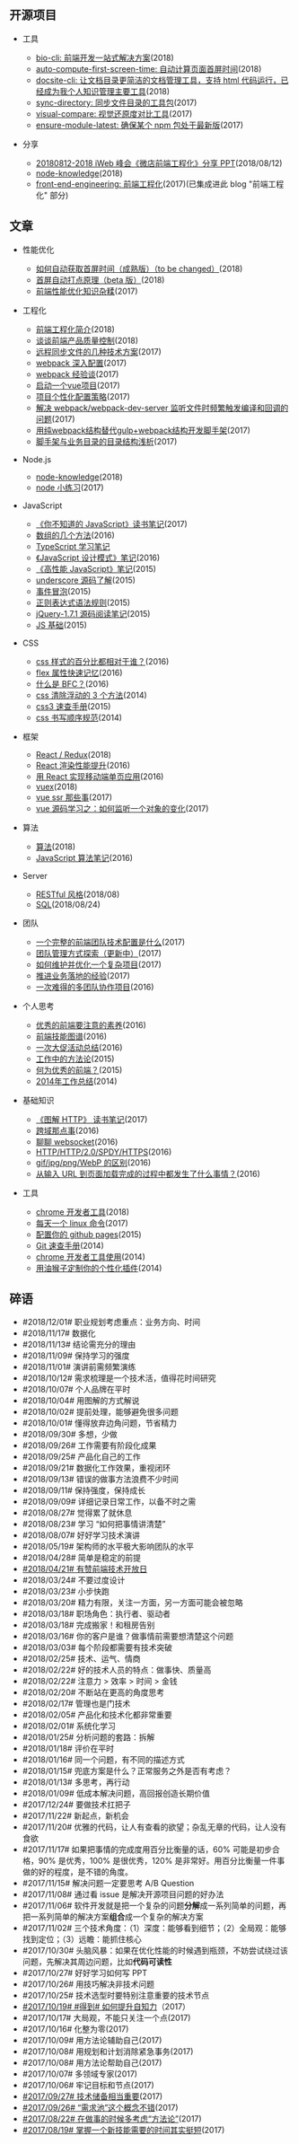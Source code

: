 ## 开源项目

+   工具
    +   [bio-cli: 前端开发一站式解决方案](https://github.com/weidian-inc/bio-cli)(2018)
    +   [auto-compute-first-screen-time: 自动计算页面首屏时间](https://github.com/hoperyy/auto-compute-first-screen-time)(2018)
    +   [docsite-cli: 让文档目录更简洁的文档管理工具，支持 html 代码运行，已经成为我个人知识管理主要工具](https://github.com/hoperyy/docsite-cli)(2018)
    +   [sync-directory: 同步文件目录的工具包](https://github.com/hoperyy/sync-directory)(2017)
    +   [visual-compare: 视觉还原度对比工具](https://github.com/hoperyy/visual-compare)(2017)
    +   [ensure-module-latest: 确保某个 npm 包处于最新版](https://github.com/hoperyy/ensure-module-latest)(2017)

+   分享
    +   [20180812-2018 iWeb 峰会《微店前端工程化》分享 PPT](https://github.com/hoperyy/blog/issues/115)(2018/08/12)
    +   [node-knowledge](https://github.com/hoperyy/node-knowledge)(2018)
    +   [front-end-engineering: 前端工程化](https://github.com/hoperyy/front-end-engineering)(2017)(已集成进此 blog "前端工程化" 部分)

## 文章

+   性能优化
    +   [如何自动获取首屏时间（成熟版）（to be changed）](https://github.com/hoperyy/blog/issues/102)(2018)
    +   [首屏自动打点原理（beta 版）](https://github.com/hoperyy/blog/issues/101)(2018)
    +   [前端性能优化知识杂糅](https://github.com/hoperyy/blog/issues/108)(2017)

+  工程化
    +   [前端工程化简介](https://github.com/hoperyy/blog/issues/114)(2018)
    +   [谈谈前端产品质量控制](https://github.com/hoperyy/blog/issues/100)(2018)
    +   [远程同步文件的几种技术方案](https://github.com/hoperyy/blog/issues/4)(2017)
    +   [webpack 深入配置](https://github.com/hoperyy/front-end-engineering/issues/15)(2017)
    +   [webpack 经验谈](https://github.com/hoperyy/front-end-engineering/issues/14)(2017)
    +   [启动一个vue项目](https://github.com/hoperyy/front-end-engineering/issues/1)(2017)
    +   [项目个性化配置策略](https://github.com/hoperyy/front-end-engineering/issues/11)(2017)
    +   [解决 webpack/webpack-dev-server 监听文件时频繁触发编译和回调的问题](https://github.com/hoperyy/front-end-engineering/issues/4)(2017)
    +   [用纯webpack结构替代gulp+webpack结构开发脚手架](https://github.com/hoperyy/front-end-engineering/issues/10)(2017)
    +   [脚手架与业务目录的目录结构浅析](https://github.com/hoperyy/front-end-engineering/issues/16)(2017)

+  Node.js
    +   [node-knowledge](https://github.com/hoperyy/node-knowledge)(2018)
    +   [node 小练习](https://github.com/hoperyy/blog/issues/63)(2017)

+  JavaScript
    +   [《你不知道的 JavaScript》读书笔记](https://github.com/hoperyy/blog/issues/95)(2017)
    +   [数组的几个方法](https://github.com/hoperyy/blog/issues/23)(2016)
    +   [TypeScript 学习笔记](https://github.com/hoperyy/blog/issues/105)
    +   [《JavaScript 设计模式》笔记](https://github.com/hoperyy/blog/issues/53)(2016)
    +   [《高性能 JavaScript》笔记](https://github.com/hoperyy/blog/issues/54)(2015)
    +   [underscore 源码了解](https://github.com/hoperyy/blog/issues/5)(2015)
    +   [事件冒泡](https://github.com/hoperyy/blog/issues/40)(2015)
    +   [正则表达式语法规则](https://github.com/hoperyy/blog/issues/7)(2015)
    +   [jQuery-1.7.1 源码阅读笔记](https://github.com/hoperyy/blog/issues/9)(2015)
    +   [JS 基础](https://github.com/hoperyy/blog/issues/28)(2015)

+  CSS
    +   [css 样式的百分比都相对于谁？](https://github.com/hoperyy/blog/issues/18)(2016)
    +   [flex 属性快速记忆](https://github.com/hoperyy/blog/issues/41)(2016)
    +   [什么是 BFC？](https://github.com/hoperyy/blog/issues/16)(2016)
    +   [css 清除浮动的 3 个方法](https://github.com/hoperyy/blog/issues/17)(2014)
    +   [css3 速查手册](https://github.com/hoperyy/blog/issues/13)(2015)
    +   [css 书写顺序规范](https://github.com/hoperyy/blog/issues/6)(2014)

+   框架
    +   [React / Redux](https://github.com/hoperyy/blog/issues/118)(2018)
    +   [React 渲染性能提升](https://github.com/hoperyy/blog/issues/21)(2016)
    +   [用 React 实现移动端单页应用](https://github.com/hoperyy/blog/issues/43)(2016)
    +   [vuex](https://github.com/hoperyy/blog/issues/117)(2018)
    +   [vue ssr 那些事](https://github.com/hoperyy/blog/issues/99)(2017)
    +   [vue 源码学习之：如何监听一个对象的变化](https://github.com/hoperyy/blog/issues/61)(2017)

+   算法
    +   [算法](https://github.com/hoperyy/blog/issues/121)(2018)
    +   [JavaScript 算法笔记](https://github.com/hoperyy/blog/issues/27)(2016)

+   Server
    +   [RESTful 风格](https://github.com/hoperyy/blog/issues/120)(2018/08)
    +   [SQL](https://github.com/hoperyy/blog/issues/119)(2018/08/24)

+   团队
    +   [一个完整的前端团队技术配置是什么](https://github.com/hoperyy/blog/issues/97)(2017)
    +   [团队管理方式探索（更新中）](https://github.com/hoperyy/blog/issues/94)(2017)
    +   [如何维护并优化一个复杂项目](https://github.com/hoperyy/blog/issues/55)(2017)
    +   [推进业务落地的经验](https://github.com/hoperyy/blog/issues/92)(2017)
    +   [一次难得的多团队协作项目](https://github.com/hoperyy/blog/issues/47)(2016)

+  个人思考
    +   [优秀的前端要注意的素养](https://github.com/hoperyy/blog/issues/48)(2016)
    +   [前端技能图谱](https://github.com/hoperyy/blog/issues/50)(2016)
    +   [一次大促活动总结](https://github.com/hoperyy/blog/issues/46)(2016)
    +   [工作中的方法论](https://github.com/hoperyy/blog/issues/45)(2015)
    +   [何为优秀的前端？](https://github.com/hoperyy/blog/issues/49)(2015)
    +   [2014年工作总结](https://github.com/hoperyy/blog/issues/44)(2014)

+  基础知识
    +   [《图解 HTTP》 读书笔记](https://github.com/hoperyy/blog/issues/58)(2017)
    +   [跨域那点事](https://github.com/hoperyy/blog/issues/25)(2016)
    +   [聊聊 websocket](https://github.com/hoperyy/blog/issues/24)(2016)
    +   [HTTP/HTTP/2.0/SPDY/HTTPS](https://github.com/hoperyy/blog/issues/20)(2016)
    +   [gif/jpg/png/WebP 的区别](https://github.com/hoperyy/blog/issues/42)(2016)
    +   [从输入 URL 到页面加载完成的过程中都发生了什么事情？](https://github.com/hoperyy/blog/issues/19)(2016)

+  工具
    +   [chrome 开发者工具](https://github.com/hoperyy/blog/issues/122)(2018)
    +   [每天一个 linux 命令](https://github.com/hoperyy/blog/issues/112)(2017)
    +   [配置你的 github pages](https://github.com/hoperyy/blog/issues/10)(2015)
    +   [Git 速查手册](https://github.com/hoperyy/blog/issues/51)(2014)
    +   [chrome 开发者工具使用](https://github.com/hoperyy/blog/issues/11)(2014)
    +   [用油猴子定制你的个性化插件](https://github.com/hoperyy/blog/issues/8)(2014)
    
## 碎语

+   #2018/12/01# 职业规划考虑重点：业务方向、时间
+   #2018/11/17# 数据化
+   #2018/11/13# 结论需充分的理由
+   #2018/11/09# 保持学习的强度
+   #2018/11/01# 演讲前需频繁演练
+   #2018/10/12# 需求梳理是一个技术活，值得花时间研究
+   #2018/10/07# 个人品牌在平时
+   #2018/10/04# 用图解的方式解说
+   #2018/10/02# 提前处理，能够避免很多问题
+   #2018/10/01# 懂得放弃边角问题，节省精力
+   #2018/09/30# 多想，少做
+   #2018/09/26# 工作需要有阶段化成果
+   #2018/09/25# 产品化自己的工作
+   #2018/09/21# 数据化工作效果，重视闭环
+   #2018/09/13# 错误的做事方法浪费不少时间
+   #2018/09/11# 保持强度，保持成长
+   #2018/09/09# 详细记录日常工作，以备不时之需
+   #2018/08/27# 觉得累了就休息
+   #2018/08/23# 学习 “如何把事情讲清楚”
+   #2018/08/07# 好好学习技术演讲
+   #2018/05/19# 架构师的水平极大影响团队的水平
+   #2018/04/28# 简单是稳定的前提
+   [#2018/04/21# 有赞前端技术开放日](https://github.com/hoperyy/blog/issues/107)
+   #2018/03/24# 不要过度设计
+   #2018/03/23# 小步快跑
+   #2018/03/20# 精力有限，关注一方面，另一方面可能会被忽略
+   #2018/03/18# 职场角色：执行者、驱动者
+   #2018/03/18# 完成搬家！和租房告别
+   #2018/03/16# 你的客户是谁？做事情前需要想清楚这个问题
+   #2018/03/03# 每个阶段都需要有技术突破
+   #2018/02/25# 技术、运气、情商
+   #2018/02/22# 好的技术人员的特点：做事快、质量高
+   #2018/02/22# 注意力 > 效率 > 时间 > 金钱
+   #2018/02/20# 不断站在更高的角度思考
+   #2018/02/17# 管理也是门技术
+   #2018/02/05# 产品化和技术化都非常重要
+   #2018/02/01# 系统化学习
+   #2018/01/25# 分析问题的套路：拆解
+   #2018/01/18# 评价在平时
+   #2018/01/16# 同一个问题，有不同的描述方式
+   #2018/01/15# 兜底方案是什么？正常服务之外是否有考虑？
+   #2018/01/13# 多思考，再行动
+   #2018/01/09# 低成本解决问题，高回报创造长期价值
+   #2017/12/24# 要做技术扛把子
+   #2017/11/22# 新起点，新机会
+   #2017/11/20# 优雅的代码，让人有查看的欲望；杂乱无章的代码，让人没有食欲
+   #2017/11/17# 如果把事情的完成度用百分比衡量的话，60% 可能是初步合格，90% 是优秀，100% 是很优秀，120% 是非常好。用百分比衡量一件事做的好的程度，是不错的角度。
+   #2017/11/15# 解决问题一定要思考 A/B Question
+   #2017/11/08# 通过看 issue 是解决开源项目问题的好办法
+   #2017/11/06# 软件开发就是把一个复杂的问题**分解**成一系列简单的问题，再把一系列简单的解决方案**组合**成一个复杂的解决方案
+   #2017/11/02# 三个技术角度：（1）深度：能够看到细节；（2）全局观：能够找到定位；（3）远瞻：能抓住核心
+   #2017/10/30# 头脑风暴：如果在优化性能的时候遇到瓶颈，不妨尝试绕过该问题，先解决其周边问题，比如**代码可读性**
+   #2017/10/27# 好好学习如何写 PPT
+   #2017/10/26# 用技巧解决非技术问题
+   #2017/10/25# 技术选型时要特别注意重要的技术节点
+   [#2017/10/19# #得到# 如何提升自知力](https://github.com/hoperyy/blog/issues/91)（2017）
+   #2017/10/17# 大局观，不能只关注一个点(2017)
+   #2017/10/16# 化整为零(2017)
+   #2017/10/09# 用方法论辅助自己(2017)
+   #2017/10/08# 用规划和计划消除紧急事务(2017)
+   #2017/10/08# 用方法论帮助自己(2017)
+   #2017/10/07# 多领域专家(2017)
+   #2017/10/06# 牢记目标和节点(2017)
+   [#2017/09/27# 技术储备相当重要](https://github.com/hoperyy/blog/issues/60)(2017)
+   [#2017/09/26# “需求池”这个概念不错](https://github.com/hoperyy/blog/issues/59)(2017)
+   [#2017/08/22# 在做事的时候多考虑“方法论”](https://github.com/hoperyy/blog/issues/57)(2017)
+   [#2017/08/19# 掌握一个新技能需要的时间其实挺短](https://github.com/hoperyy/blog/issues/56)(2017)

